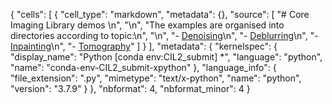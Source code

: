 {
 "cells": [
  {
   "cell_type": "markdown",
   "metadata": {},
   "source": [
    "# Core Imaging Library demos \n",
    "\n",
    "The examples are organised into directories according to topic:\n",
    "\n",
    "-   [Denoising](denoising/index.ipynb)\n",
    "-   [Deblurring](deblurring/index.ipynb)\n",
    "-   [Inpainting](inpainting/index.ipynb)\n",
    "-   [Tomography](tomography/index.ipynb)"
   ]
  }
 ],
 "metadata": {
  "kernelspec": {
   "display_name": "Python [conda env:CIL2_submit] *",
   "language": "python",
   "name": "conda-env-CIL2_submit-xpython"
  },
  "language_info": {
   "file_extension": ".py",
   "mimetype": "text/x-python",
   "name": "python",
   "version": "3.7.9"
  }
 },
 "nbformat": 4,
 "nbformat_minor": 4
}
